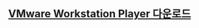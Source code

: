 ## [VMware Workstation Player 다운로드](http://download3.vmware.com/software/wkst/file/VMware-workstation-full-10.0.0-1295980.exe)


